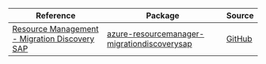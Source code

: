 | Reference | Package | Source |
|---|---|---|
|[Resource Management - Migration Discovery SAP](resourcemanager-migrationdiscoverysap-readme.md)|[azure-resourcemanager-migrationdiscoverysap](https://repo1.maven.org/maven2/com/azure/resourcemanager/azure-resourcemanager-migrationdiscoverysap)|[GitHub](https://github.com/Azure/azure-sdk-for-java/blob/main/sdk/migrationdiscoverysap/azure-resourcemanager-migrationdiscoverysap)|
